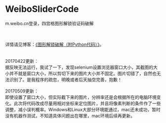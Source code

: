 # WeiboSliderCode
m.weibo.cn登录，四宫格图形解锁验证码破解

<br><br>
详情请见博客：[《图形解锁破解（附Python代码）》](http://blog.csdn.net/bone_ace/article/details/71056741)。
<br><br><br>
20170422更新：
<br>
据反映无法运行，我试了一下，发现selenium设置浏览器窗口大小，其截图的大小并不就是窗口大小，所以剪切下来的图片大小并不固定。图片切错了，自然也无法识别了。是我程序的疏忽，明晚或者后天抽空完善，抱歉！<br><br>
20170509更新：
<br>
即使设置了窗口大小，但实际截下来的图片，分辨率还是会根据所在的电脑环境变化。此次将代码改成尽量用相对坐标来定位图片，并且将像素判断的条件作了一些调整，减小误判概率。Windows和Linux大部分环境能通过，mac还未成功，暂时没有机器作测试，不知道具体问题出在哪里，mac环境后续再更新。
<br>
